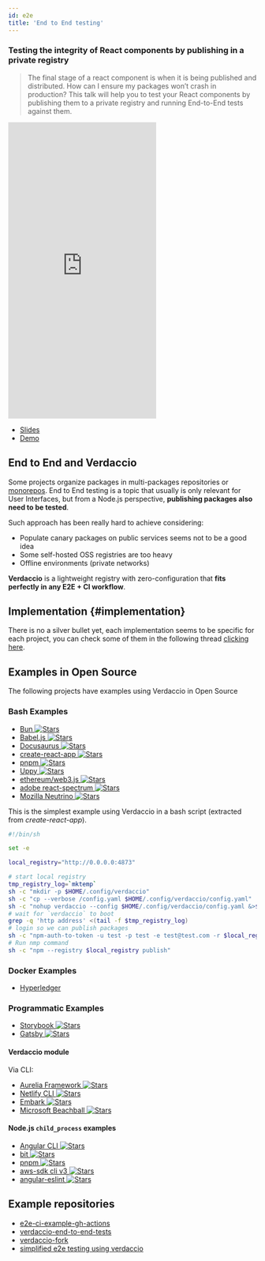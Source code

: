 ```yaml
---
id: e2e
title: 'End to End testing'
---
```


### Testing the integrity of React components by publishing in a private registry

> The final stage of a react component is when it is being published and distributed. How can I ensure my packages won’t crash in production? This talk will help you to test your React components by publishing them to a private registry and running End-to-End tests against them.

<iframe width="300" height="600" src="https://www.youtube.com/embed/bRKZbrlQqLY" title="YouTube video player" frameborder="0" allow="accelerometer; autoplay; clipboard-write; encrypted-media; gyroscope; picture-in-picture" allowfullscreen></iframe>

- [Slides](https://docs.google.com/presentation/d/1a2xkqj1KlUayR1Bva1bVYvavwOPVuLplxFtup9MI_U4/edit?usp=sharing)
- [Demo](https://github.com/juanpicado/verdaccio-end-to-end-tests)

## End to End and Verdaccio

Some projects organize packages in multi-packages repositories or [monorepos](https://github.com/babel/babel/blob/master/doc/design/monorepo.md). End to End testing is a topic that usually is only relevant for User Interfaces, but from a Node.js perspective, **publishing packages also need to be tested**.

Such approach has been really hard to achieve considering:

- Populate canary packages on public services seems not to be a good idea
- Some self-hosted OSS registries are too heavy
- Offline environments (private networks)

**Verdaccio** is a lightweight registry with zero-configuration that **fits perfectly in any E2E + CI workflow**.

## Implementation {#implementation}

There is no a silver bullet yet, each implementation seems to be specific for each project, you can check some of them in
the following thread [clicking here](https://stackoverflow.com/a/50222427/308341).

## Examples in Open Source

The following projects have examples using Verdaccio in Open Source

### Bash Examples

- [Bun ![Stars](https://img.shields.io/github/stars/oven-sh/bun?label=⭐️)](https://github.com/oven-sh/bun/commits/main/test/cli/install/registry/verdaccio.yaml)
- [Babel.js ![Stars](https://img.shields.io/github/stars/babel/babel?label=⭐️)](https://github.com/babel/babel)
- [Docusaurus ![Stars](https://img.shields.io/github/stars/facebook/docusaurus?label=⭐️)](https://github.com/facebook/docusaurus)
- [create-react-app ![Stars](https://img.shields.io/github/stars/facebook/create-react-app?label=⭐️)](https://github.com/facebook/create-react-app/blob/master/CONTRIBUTING.md#contributing-to-e2e-end-to-end-tests)
- [pnpm ![Stars](https://img.shields.io/github/stars/pnpm/pnpm?label=⭐️)](https://github.com/pnpm/pnpm)
- [Uppy ![Stars](https://img.shields.io/github/stars/transloadit/uppy?label=⭐️)](https://github.com/transloadit/uppy)
- [ethereum/web3.js ![Stars](https://img.shields.io/github/stars/ethereum/web3.js?label=⭐️)](https://github.com/ethereum/web3.js)
- [adobe react-spectrum ![Stars](https://img.shields.io/github/stars/adobe/react-spectrum?label=⭐️)](https://github.com/adobe/react-spectrum/pull/2432)
- [Mozilla Neutrino ![Stars](https://img.shields.io/github/stars/neutrinojs/neutrino?label=⭐️)](https://github.com/neutrinojs/neutrino)

This is the simplest example using Verdaccio in a bash script (extracted from _create-react-app_).

```bash
#!/bin/sh

set -e

local_registry="http://0.0.0.0:4873"

# start local registry
tmp_registry_log=`mktemp`
sh -c "mkdir -p $HOME/.config/verdaccio"
sh -c "cp --verbose /config.yaml $HOME/.config/verdaccio/config.yaml"
sh -c "nohup verdaccio --config $HOME/.config/verdaccio/config.yaml &>$tmp_registry_log &"
# wait for `verdaccio` to boot
grep -q 'http address' <(tail -f $tmp_registry_log)
# login so we can publish packages
sh -c "npm-auth-to-token -u test -p test -e test@test.com -r $local_registry"
# Run nmp command
sh -c "npm --registry $local_registry publish"
```

### Docker Examples

- [Hyperledger](https://github.com/hyperledger/fabric-chaincode-node)

### Programmatic Examples

- [Storybook ![Stars](https://img.shields.io/github/stars/storybooks/storybook?label=⭐️)](https://github.com/storybooks/storybook)
- [Gatsby ![Stars](https://img.shields.io/github/stars/gatsbyjs/gatsby?label=⭐️)](https://github.com/gatsbyjs/gatsby)

#### Verdaccio module

Via CLI:

- [Aurelia Framework ![Stars](https://img.shields.io/github/stars/aurelia/framework?label=⭐️)](https://github.com/aurelia)
- [Netlify CLI ![Stars](https://img.shields.io/github/stars/netlify/cli?label=⭐️)](https://github.com/netlify/cli)
- [Embark ![Stars](https://img.shields.io/github/stars/embarklabs/embark?label=⭐️)](https://embark.status.im/)
- [Microsoft Beachball ![Stars](https://img.shields.io/github/stars/microsoft/beachball?label=⭐️)](https://github.com/microsoft/beachball)

#### Node.js `child_process` examples

- [Angular CLI ![Stars](https://img.shields.io/github/stars/angular/angular-cli?label=⭐️)](https://github.com/angular/angular-cli)
- [bit ![Stars](https://img.shields.io/github/stars/teambit/bit?label=⭐️)](https://github.com/teambit/bit)
- [pnpm ![Stars](https://img.shields.io/github/stars/pnpm/pnpm?label=⭐️)](https://github.com/pnpm/pnpm)
- [aws-sdk cli v3 ![Stars](https://img.shields.io/github/stars/aws/aws-sdk-js-v3?label=⭐️)](https://github.com/aws/aws-sdk-js-v3)
- [angular-eslint ![Stars](https://img.shields.io/github/stars/angular-eslint/angular-eslint?label=⭐️)](https://github.com/angular-eslint/angular-eslint)

## Example repositories

- [e2e-ci-example-gh-actions](https://github.com/juanpicado/e2e-ci-example-gh-actions)
- [verdaccio-end-to-end-tests](https://github.com/juanpicado/verdaccio-end-to-end-tests)
- [verdaccio-fork](https://github.com/juanpicado/verdaccio-fork)
- [simplified e2e testing using verdaccio](https://github.com/rluvaton/e2e-verdaccio-example)
